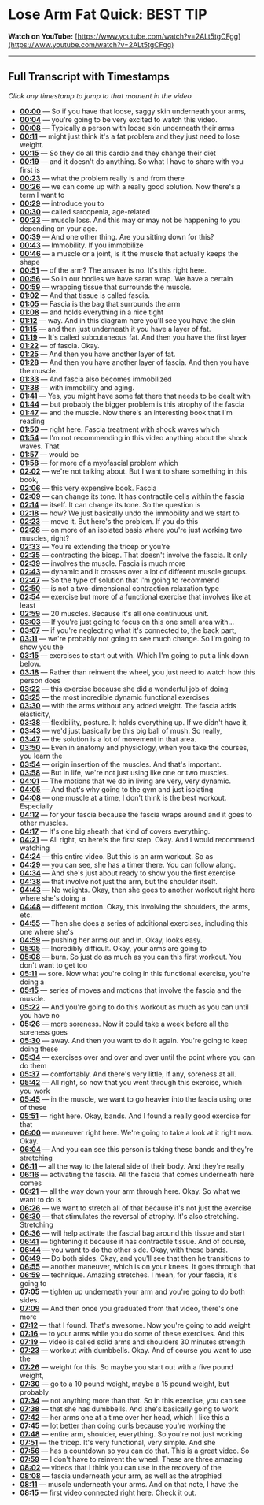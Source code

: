 # Lose Arm Fat Quick: BEST TIP

**Watch on YouTube:** [https://www.youtube.com/watch?v=2ALt5tgCFgg](https://www.youtube.com/watch?v=2ALt5tgCFgg)

---

## Full Transcript with Timestamps

*Click any timestamp to jump to that moment in the video*

- **[00:00](https://www.youtube.com/watch?v=2ALt5tgCFgg&t=0s)** — So if you have that loose, saggy skin underneath your arms,
- **[00:04](https://www.youtube.com/watch?v=2ALt5tgCFgg&t=4s)** — you're going to be very excited to watch this video.
- **[00:08](https://www.youtube.com/watch?v=2ALt5tgCFgg&t=8s)** — Typically a person with loose skin underneath their arms
- **[00:11](https://www.youtube.com/watch?v=2ALt5tgCFgg&t=11s)** — might just think it's a fat problem and they just need to lose weight.
- **[00:15](https://www.youtube.com/watch?v=2ALt5tgCFgg&t=15s)** — So they do all this cardio and they change their diet
- **[00:19](https://www.youtube.com/watch?v=2ALt5tgCFgg&t=19s)** — and it doesn't do anything. So what I have to share with you first is
- **[00:23](https://www.youtube.com/watch?v=2ALt5tgCFgg&t=23s)** — what the problem really is and from there
- **[00:26](https://www.youtube.com/watch?v=2ALt5tgCFgg&t=26s)** — we can come up with a really good solution. Now there's a term I want to
- **[00:29](https://www.youtube.com/watch?v=2ALt5tgCFgg&t=29s)** — introduce you to
- **[00:30](https://www.youtube.com/watch?v=2ALt5tgCFgg&t=30s)** — called sarcopenia, age-related
- **[00:33](https://www.youtube.com/watch?v=2ALt5tgCFgg&t=33s)** — muscle loss. And this may or may not be happening to you depending on your age.
- **[00:39](https://www.youtube.com/watch?v=2ALt5tgCFgg&t=39s)** — And one other thing. Are you sitting down for this?
- **[00:43](https://www.youtube.com/watch?v=2ALt5tgCFgg&t=43s)** — Immobility. If you immobilize
- **[00:46](https://www.youtube.com/watch?v=2ALt5tgCFgg&t=46s)** — a muscle or a joint, is it the muscle that actually keeps the shape
- **[00:51](https://www.youtube.com/watch?v=2ALt5tgCFgg&t=51s)** — of the arm? The answer is no. It's this right here.
- **[00:56](https://www.youtube.com/watch?v=2ALt5tgCFgg&t=56s)** — So in our bodies we have saran wrap. We have a certain
- **[00:59](https://www.youtube.com/watch?v=2ALt5tgCFgg&t=59s)** — wrapping tissue that surrounds the muscle.
- **[01:02](https://www.youtube.com/watch?v=2ALt5tgCFgg&t=62s)** — And that tissue is called fascia.
- **[01:05](https://www.youtube.com/watch?v=2ALt5tgCFgg&t=65s)** — Fascia is the bag that surrounds the arm
- **[01:08](https://www.youtube.com/watch?v=2ALt5tgCFgg&t=68s)** — and holds everything in a nice tight
- **[01:12](https://www.youtube.com/watch?v=2ALt5tgCFgg&t=72s)** — way. And in this diagram here you'll see you have the skin
- **[01:15](https://www.youtube.com/watch?v=2ALt5tgCFgg&t=75s)** — and then just underneath it you have a layer of fat.
- **[01:19](https://www.youtube.com/watch?v=2ALt5tgCFgg&t=79s)** — It's called subcutaneous fat. And then you have the first layer
- **[01:22](https://www.youtube.com/watch?v=2ALt5tgCFgg&t=82s)** — of fascia. Okay.
- **[01:25](https://www.youtube.com/watch?v=2ALt5tgCFgg&t=85s)** — And then you have another layer of fat.
- **[01:28](https://www.youtube.com/watch?v=2ALt5tgCFgg&t=88s)** — And then you have another layer of fascia. And then you have the muscle.
- **[01:33](https://www.youtube.com/watch?v=2ALt5tgCFgg&t=93s)** — And fascia also becomes immobilized
- **[01:38](https://www.youtube.com/watch?v=2ALt5tgCFgg&t=98s)** — with immobility and aging.
- **[01:41](https://www.youtube.com/watch?v=2ALt5tgCFgg&t=101s)** — Yes, you might have some fat there that needs to be dealt with
- **[01:44](https://www.youtube.com/watch?v=2ALt5tgCFgg&t=104s)** — but probably the bigger problem is this atrophy of the fascia
- **[01:47](https://www.youtube.com/watch?v=2ALt5tgCFgg&t=107s)** — and the muscle. Now there's an interesting book that I'm reading
- **[01:50](https://www.youtube.com/watch?v=2ALt5tgCFgg&t=110s)** — right here. Fascia treatment with shock waves which
- **[01:54](https://www.youtube.com/watch?v=2ALt5tgCFgg&t=114s)** — I'm not recommending in this video anything about the shock waves. That
- **[01:57](https://www.youtube.com/watch?v=2ALt5tgCFgg&t=117s)** — would be
- **[01:58](https://www.youtube.com/watch?v=2ALt5tgCFgg&t=118s)** — for more of a myofascial problem which
- **[02:02](https://www.youtube.com/watch?v=2ALt5tgCFgg&t=122s)** — we're not talking about. But I want to share something in this book,
- **[02:06](https://www.youtube.com/watch?v=2ALt5tgCFgg&t=126s)** — this very expensive book. Fascia
- **[02:09](https://www.youtube.com/watch?v=2ALt5tgCFgg&t=129s)** — can change its tone. It has contractile cells within the fascia
- **[02:14](https://www.youtube.com/watch?v=2ALt5tgCFgg&t=134s)** — itself. It can change its tone. So the question is
- **[02:18](https://www.youtube.com/watch?v=2ALt5tgCFgg&t=138s)** — how? We just basically undo the immobility and we start to
- **[02:23](https://www.youtube.com/watch?v=2ALt5tgCFgg&t=143s)** — move it. But here's the problem. If you do this
- **[02:28](https://www.youtube.com/watch?v=2ALt5tgCFgg&t=148s)** — on more of an isolated basis where you're just working two muscles, right?
- **[02:33](https://www.youtube.com/watch?v=2ALt5tgCFgg&t=153s)** — You're extending the tricep or you're
- **[02:35](https://www.youtube.com/watch?v=2ALt5tgCFgg&t=155s)** — contracting the bicep. That doesn't involve the fascia. It only
- **[02:39](https://www.youtube.com/watch?v=2ALt5tgCFgg&t=159s)** — involves the muscle. Fascia is much more
- **[02:43](https://www.youtube.com/watch?v=2ALt5tgCFgg&t=163s)** — dynamic and it crosses over a lot of different muscle groups.
- **[02:47](https://www.youtube.com/watch?v=2ALt5tgCFgg&t=167s)** — So the type of solution that I'm going to recommend
- **[02:50](https://www.youtube.com/watch?v=2ALt5tgCFgg&t=170s)** — is not a two-dimensional contraction relaxation type
- **[02:54](https://www.youtube.com/watch?v=2ALt5tgCFgg&t=174s)** — exercise but more of a functional exercise that involves like at least
- **[02:59](https://www.youtube.com/watch?v=2ALt5tgCFgg&t=179s)** — 20 muscles. Because it's all one continuous unit.
- **[03:03](https://www.youtube.com/watch?v=2ALt5tgCFgg&t=183s)** — If you're just going to focus on this one small area with...
- **[03:07](https://www.youtube.com/watch?v=2ALt5tgCFgg&t=187s)** — if you're neglecting what it's connected to, the back part,
- **[03:11](https://www.youtube.com/watch?v=2ALt5tgCFgg&t=191s)** — we're probably not going to see much change. So I'm going to show you the
- **[03:15](https://www.youtube.com/watch?v=2ALt5tgCFgg&t=195s)** — exercises to start out with. Which I'm going to put a link down below.
- **[03:18](https://www.youtube.com/watch?v=2ALt5tgCFgg&t=198s)** — Rather than reinvent the wheel, you just need to watch how this person does
- **[03:22](https://www.youtube.com/watch?v=2ALt5tgCFgg&t=202s)** — this exercise because she did a wonderful job of doing
- **[03:25](https://www.youtube.com/watch?v=2ALt5tgCFgg&t=205s)** — the most incredible dynamic functional exercises
- **[03:30](https://www.youtube.com/watch?v=2ALt5tgCFgg&t=210s)** — with the arms without any added weight. The fascia adds elasticity,
- **[03:38](https://www.youtube.com/watch?v=2ALt5tgCFgg&t=218s)** — flexibility, posture. It holds everything up. If we didn't have it,
- **[03:43](https://www.youtube.com/watch?v=2ALt5tgCFgg&t=223s)** — we'd just basically be this big ball of mush. So really,
- **[03:47](https://www.youtube.com/watch?v=2ALt5tgCFgg&t=227s)** — the solution is a lot of movement in that area.
- **[03:50](https://www.youtube.com/watch?v=2ALt5tgCFgg&t=230s)** — Even in anatomy and physiology, when you take the courses, you learn the
- **[03:54](https://www.youtube.com/watch?v=2ALt5tgCFgg&t=234s)** — origin insertion of the muscles. And that's important.
- **[03:58](https://www.youtube.com/watch?v=2ALt5tgCFgg&t=238s)** — But in life, we're not just using like one or two muscles.
- **[04:01](https://www.youtube.com/watch?v=2ALt5tgCFgg&t=241s)** — The motions that we do in living are very, very dynamic.
- **[04:05](https://www.youtube.com/watch?v=2ALt5tgCFgg&t=245s)** — And that's why going to the gym and just isolating
- **[04:08](https://www.youtube.com/watch?v=2ALt5tgCFgg&t=248s)** — one muscle at a time, I don't think is the best workout. Especially
- **[04:12](https://www.youtube.com/watch?v=2ALt5tgCFgg&t=252s)** — for your fascia because the fascia wraps around and it goes to other muscles.
- **[04:17](https://www.youtube.com/watch?v=2ALt5tgCFgg&t=257s)** — It's one big sheath that kind of covers everything.
- **[04:21](https://www.youtube.com/watch?v=2ALt5tgCFgg&t=261s)** — All right, so here's the first step. Okay. And I would recommend watching
- **[04:24](https://www.youtube.com/watch?v=2ALt5tgCFgg&t=264s)** — this entire video. But this is an arm workout. So as
- **[04:29](https://www.youtube.com/watch?v=2ALt5tgCFgg&t=269s)** — you can see, she has a timer there. You can follow along.
- **[04:34](https://www.youtube.com/watch?v=2ALt5tgCFgg&t=274s)** — And she's just about ready to show you the first exercise
- **[04:38](https://www.youtube.com/watch?v=2ALt5tgCFgg&t=278s)** — that involve not just the arm, but the shoulder itself.
- **[04:43](https://www.youtube.com/watch?v=2ALt5tgCFgg&t=283s)** — No weights. Okay, then she goes to another workout right here where she's doing a
- **[04:48](https://www.youtube.com/watch?v=2ALt5tgCFgg&t=288s)** — different motion. Okay, this involving the shoulders, the arms, etc.
- **[04:55](https://www.youtube.com/watch?v=2ALt5tgCFgg&t=295s)** — Then she does a series of additional exercises, including this one where she's
- **[04:59](https://www.youtube.com/watch?v=2ALt5tgCFgg&t=299s)** — pushing her arms out and in. Okay, looks easy.
- **[05:05](https://www.youtube.com/watch?v=2ALt5tgCFgg&t=305s)** — Incredibly difficult. Okay, your arms are going to
- **[05:08](https://www.youtube.com/watch?v=2ALt5tgCFgg&t=308s)** — burn. So just do as much as you can this first workout. You don't want to get too
- **[05:11](https://www.youtube.com/watch?v=2ALt5tgCFgg&t=311s)** — sore. Now what you're doing in this functional exercise, you're doing a
- **[05:15](https://www.youtube.com/watch?v=2ALt5tgCFgg&t=315s)** — series of moves and motions that involve the fascia and the muscle.
- **[05:22](https://www.youtube.com/watch?v=2ALt5tgCFgg&t=322s)** — And you're going to do this workout as much as you can until you have no
- **[05:26](https://www.youtube.com/watch?v=2ALt5tgCFgg&t=326s)** — more soreness. Now it could take a week before all the soreness goes
- **[05:30](https://www.youtube.com/watch?v=2ALt5tgCFgg&t=330s)** — away. And then you want to do it again. You're going to keep doing these
- **[05:34](https://www.youtube.com/watch?v=2ALt5tgCFgg&t=334s)** — exercises over and over and over until the point where you can do them
- **[05:37](https://www.youtube.com/watch?v=2ALt5tgCFgg&t=337s)** — comfortably. And there's very little, if any, soreness at all.
- **[05:42](https://www.youtube.com/watch?v=2ALt5tgCFgg&t=342s)** — All right, so now that you went through this exercise, which you work
- **[05:45](https://www.youtube.com/watch?v=2ALt5tgCFgg&t=345s)** — in the muscle, we want to go heavier into the fascia using one of these
- **[05:51](https://www.youtube.com/watch?v=2ALt5tgCFgg&t=351s)** — right here. Okay, bands. And I found a really good exercise for that
- **[06:00](https://www.youtube.com/watch?v=2ALt5tgCFgg&t=360s)** — maneuver right here. We're going to take a look at it right now. Okay.
- **[06:04](https://www.youtube.com/watch?v=2ALt5tgCFgg&t=364s)** — And you can see this person is taking these bands and they're stretching
- **[06:11](https://www.youtube.com/watch?v=2ALt5tgCFgg&t=371s)** — all the way to the lateral side of their body. And they're really
- **[06:16](https://www.youtube.com/watch?v=2ALt5tgCFgg&t=376s)** — activating the fascia. All the fascia that comes underneath here comes
- **[06:21](https://www.youtube.com/watch?v=2ALt5tgCFgg&t=381s)** — all the way down your arm through here. Okay. So what we want to do is
- **[06:26](https://www.youtube.com/watch?v=2ALt5tgCFgg&t=386s)** — we want to stretch all of that because it's not just the exercise
- **[06:30](https://www.youtube.com/watch?v=2ALt5tgCFgg&t=390s)** — that stimulates the reversal of atrophy. It's also stretching. Stretching
- **[06:36](https://www.youtube.com/watch?v=2ALt5tgCFgg&t=396s)** — will help activate the fascial bag around this tissue and start
- **[06:41](https://www.youtube.com/watch?v=2ALt5tgCFgg&t=401s)** — tightening it because it has contractile tissue. And of course,
- **[06:44](https://www.youtube.com/watch?v=2ALt5tgCFgg&t=404s)** — you want to do the other side. Okay, with these bands.
- **[06:49](https://www.youtube.com/watch?v=2ALt5tgCFgg&t=409s)** — Do both sides. Okay, and you'll see that then he transitions to
- **[06:55](https://www.youtube.com/watch?v=2ALt5tgCFgg&t=415s)** — another maneuver, which is on your knees. It goes through that
- **[06:59](https://www.youtube.com/watch?v=2ALt5tgCFgg&t=419s)** — technique. Amazing stretches. I mean, for your fascia, it's going to
- **[07:05](https://www.youtube.com/watch?v=2ALt5tgCFgg&t=425s)** — tighten up underneath your arm and you're going to do both sides.
- **[07:09](https://www.youtube.com/watch?v=2ALt5tgCFgg&t=429s)** — And then once you graduated from that video, there's one more
- **[07:12](https://www.youtube.com/watch?v=2ALt5tgCFgg&t=432s)** — that I found. That's awesome. Now you're going to add weight
- **[07:16](https://www.youtube.com/watch?v=2ALt5tgCFgg&t=436s)** — to your arms while you do some of these exercises. And this
- **[07:19](https://www.youtube.com/watch?v=2ALt5tgCFgg&t=439s)** — video is called solid arms and shoulders 30 minutes strength
- **[07:23](https://www.youtube.com/watch?v=2ALt5tgCFgg&t=443s)** — workout with dumbbells. Okay. And of course you want to use the
- **[07:26](https://www.youtube.com/watch?v=2ALt5tgCFgg&t=446s)** — weight for this. So maybe you start out with a five pound weight,
- **[07:30](https://www.youtube.com/watch?v=2ALt5tgCFgg&t=450s)** — go to a 10 pound weight, maybe a 15 pound weight, but probably
- **[07:34](https://www.youtube.com/watch?v=2ALt5tgCFgg&t=454s)** — not anything more than that. So in this exercise, you can see
- **[07:38](https://www.youtube.com/watch?v=2ALt5tgCFgg&t=458s)** — that she has dumbbells. And she's basically going to work
- **[07:42](https://www.youtube.com/watch?v=2ALt5tgCFgg&t=462s)** — her arms one at a time over her head, which I like this a
- **[07:45](https://www.youtube.com/watch?v=2ALt5tgCFgg&t=465s)** — lot better than doing curls because you're working the
- **[07:48](https://www.youtube.com/watch?v=2ALt5tgCFgg&t=468s)** — entire arm, shoulder, everything. So you're not just working
- **[07:51](https://www.youtube.com/watch?v=2ALt5tgCFgg&t=471s)** — the tricep. It's very functional, very simple. And she
- **[07:56](https://www.youtube.com/watch?v=2ALt5tgCFgg&t=476s)** — has a countdown so you can do that. This is a great video. So
- **[07:59](https://www.youtube.com/watch?v=2ALt5tgCFgg&t=479s)** — I don't have to reinvent the wheel. These are three amazing
- **[08:02](https://www.youtube.com/watch?v=2ALt5tgCFgg&t=482s)** — videos that I think you can use in the recovery of the
- **[08:08](https://www.youtube.com/watch?v=2ALt5tgCFgg&t=488s)** — fascia underneath your arm, as well as the atrophied
- **[08:11](https://www.youtube.com/watch?v=2ALt5tgCFgg&t=491s)** — muscle underneath your arms. And on that note, I have the
- **[08:15](https://www.youtube.com/watch?v=2ALt5tgCFgg&t=495s)** — first video connected right here. Check it out.
